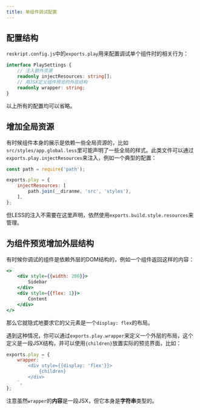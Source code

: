 ```yaml
---
title: 单组件调试配置
---
```


## 配置结构

`reskript.config.js`中的`exports.play`用来配置调试单个组件时的相关行为：

```ts
interface PlaySettings {
    // 注入额外资源
    readonly injectResources: string[];
    // 用JSX定义组件预览的外层结构
    readonly wrapper: string;
}
```

以上所有的配置均可以省略。

## 增加全局资源

有时候组件本身的展示是依赖一些全局资源的，比如`src/styles/app.global.less`里可能声明了一些全局的样式。此类文件可以通过`exports.play.injectResources`来注入，例如一个典型的配置：

```js
const path = require('path');

exports.play = {
    injectResources: [
        path.join(__diranme, 'src', 'styles'),
    ],
};
```

但LESS的注入不需要在这里声明，依然使用`exports.build.style.resources`来管理。

## 为组件预览增加外层结构

有时候你调试的组件是依赖外层的DOM结构的，例如一个组件返回这样的内容：

```jsx
<>
    <div style={{width: 200}}>
        Sidebar
    </div>
    <div style={{flex: 1}}>
        Content
    </div>
</>
```

那么它就隐式地要求它的父元素是一个`display: flex`的布局。

遇到这种情况，你可以通过`exports.play.wrapper`来定义一个外层的布局，这个定义是一段JSX结构，并可以使用`{children}`放置实际的预览界面，比如：

```js
exports.play = {
    wrapper: `
        <div style={{display: 'flex'}}>
            {children}
        </div>
    `,
};
```

注意虽然`wrapper`的**内容**是一段JSX，但它本身是**字符串**类型的。
